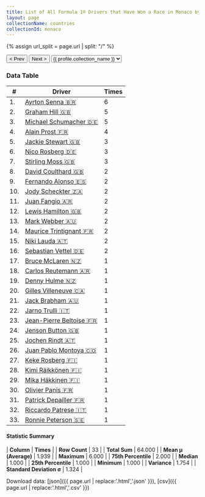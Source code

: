 ```yaml
---
title: List of All Formula 1® Drivers that Have Won a Race in Monaco by Number of Times
layout: page
collectionName: countries
collectionId: monaco
---
```


{% assign url_split = page.url | split: "/" %}
<div id="collection-navigation">
<button onclick="selector.options[selector.selectedIndex-1].value && (window.location = selector.options[selector.selectedIndex-1].value);">&lt; Prev</button>
<button onclick="selector.options[selector.selectedIndex+1].value && (window.location = selector.options[selector.selectedIndex+1].value);">Next &gt;</button>
<select id="selector" onchange="this.options[this.selectedIndex].value && (window.location = this.options[this.selectedIndex].value);">
  {% for collectionId in site.data[page.collectionName].refs %}
    {% if collectionId == page.collectionId %}
      {% assign selected = "selected" %}
    {% else %}
      {% assign selected = "" %}
    {% endif %}
    {% assign profile = site.data[page.collectionName][collectionId].profile %}
    <option value="/f1/{{ page.collectionName }}/{{ collectionId }}/{{ url_split[4] }}" {{ selected }}>{{ profile.collection_name }}</option>
  {% endfor %}
</select>
</div>

<canvas id="chart" width="400" height="180"></canvas>
<script>
var data = {
  "labels" : [
    "Ayrton Senna",
    "Graham Hill",
    "Michael Schumacher",
    "Alain Prost",
    "Jackie Stewart",
    "Nico Rosberg",
    "Stirling Moss",
    "David Coulthard",
    "Fernando Alonso",
    "Jody Scheckter",
    "Juan Fangio",
    "Lewis Hamilton",
    "Mark Webber",
    "Maurice Trintignant",
    "Niki Lauda",
    "Sebastian Vettel",
    "Bruce McLaren",
    "Carlos Reutemann",
    "Denny Hulme",
    "Gilles Villeneuve",
    "Jack Brabham",
    "Jarno Trulli",
    "Jean-Pierre Beltoise",
    "Jenson Button",
    "Jochen Rindt",
    "Juan Pablo Montoya",
    "Keke Rosberg",
    "Kimi Räikkönen",
    "Mika Häkkinen",
    "Olivier Panis",
    "Patrick Depailler",
    "Riccardo Patrese",
    "Ronnie Peterson"
  ],
  "datasets" : [
    {
      "label" : "Times",
      "data" : [
        6,
        5,
        5,
        4,
        3,
        3,
        3,
        2,
        2,
        2,
        2,
        2,
        2,
        2,
        2,
        2,
        1,
        1,
        1,
        1,
        1,
        1,
        1,
        1,
        1,
        1,
        1,
        1,
        1,
        1,
        1,
        1,
        1
      ],
      "borderColor" : [
        "#1D181E",
        "#1D181E",
        "#1D181E",
        "#1D181E",
        "#1D181E",
        "#1D181E",
        "#1D181E",
        "#1D181E",
        "#1D181E",
        "#1D181E",
        "#1D181E",
        "#1D181E",
        "#1D181E",
        "#1D181E",
        "#1D181E",
        "#1D181E",
        "#1D181E",
        "#1D181E",
        "#1D181E",
        "#1D181E",
        "#1D181E",
        "#1D181E",
        "#1D181E",
        "#1D181E",
        "#1D181E",
        "#1D181E",
        "#1D181E",
        "#1D181E",
        "#1D181E",
        "#1D181E",
        "#1D181E",
        "#1D181E",
        "#1D181E"
      ],
      "borderWidth" : 1,
      "backgroundColor" : [
        "#9C8E8D",
        "#9C8E8D",
        "#9C8E8D",
        "#9C8E8D",
        "#9C8E8D",
        "#9C8E8D",
        "#9C8E8D",
        "#9C8E8D",
        "#9C8E8D",
        "#9C8E8D",
        "#9C8E8D",
        "#9C8E8D",
        "#9C8E8D",
        "#9C8E8D",
        "#9C8E8D",
        "#9C8E8D",
        "#9C8E8D",
        "#9C8E8D",
        "#9C8E8D",
        "#9C8E8D",
        "#9C8E8D",
        "#9C8E8D",
        "#9C8E8D",
        "#9C8E8D",
        "#9C8E8D",
        "#9C8E8D",
        "#9C8E8D",
        "#9C8E8D",
        "#9C8E8D",
        "#9C8E8D",
        "#9C8E8D",
        "#9C8E8D",
        "#9C8E8D"
      ]
    }
  ]
};
var options = {
  legend: {
    display: false
  },
  scales: {
    xAxes: [{
      ticks: {
        beginAtZero: true,
        maxRotation: 180,
        display: window.innerWidth > 800
      }
    }],
    yAxes: [{
      ticks: {
        beginAtZero: true
      }
    }]
  },
  onResize: function(chart, size) {
    chart.options.scales.xAxes[0].ticks.display = size.width > 800;
  }
};
var chart = new Chart("chart", {
    data: data,
    type: 'bar',
    options: options
});
</script>



### Data Table

| # | Driver | Times |
|--|--|--|
| 1. | [Ayrton Senna 🇧🇷](/f1/drivers/senna) | 6 |
| 2. | [Graham Hill 🇬🇧](/f1/drivers/hill) | 5 |
| 3. | [Michael Schumacher 🇩🇪](/f1/drivers/michael_schumacher) | 5 |
| 4. | [Alain Prost 🇫🇷](/f1/drivers/prost) | 4 |
| 5. | [Jackie Stewart 🇬🇧](/f1/drivers/stewart) | 3 |
| 6. | [Nico Rosberg 🇩🇪](/f1/drivers/rosberg) | 3 |
| 7. | [Stirling Moss 🇬🇧](/f1/drivers/moss) | 3 |
| 8. | [David Coulthard 🇬🇧](/f1/drivers/coulthard) | 2 |
| 9. | [Fernando Alonso 🇪🇸](/f1/drivers/alonso) | 2 |
| 10. | [Jody Scheckter 🇿🇦](/f1/drivers/scheckter) | 2 |
| 11. | [Juan Fangio 🇦🇷](/f1/drivers/fangio) | 2 |
| 12. | [Lewis Hamilton 🇬🇧](/f1/drivers/hamilton) | 2 |
| 13. | [Mark Webber 🇦🇺](/f1/drivers/webber) | 2 |
| 14. | [Maurice Trintignant 🇫🇷](/f1/drivers/trintignant) | 2 |
| 15. | [Niki Lauda 🇦🇹](/f1/drivers/lauda) | 2 |
| 16. | [Sebastian Vettel 🇩🇪](/f1/drivers/vettel) | 2 |
| 17. | [Bruce McLaren 🇳🇿](/f1/drivers/mclaren) | 1 |
| 18. | [Carlos Reutemann 🇦🇷](/f1/drivers/reutemann) | 1 |
| 19. | [Denny Hulme 🇳🇿](/f1/drivers/hulme) | 1 |
| 20. | [Gilles Villeneuve 🇨🇦](/f1/drivers/gilles_villeneuve) | 1 |
| 21. | [Jack Brabham 🇦🇺](/f1/drivers/jack_brabham) | 1 |
| 22. | [Jarno Trulli 🇮🇹](/f1/drivers/trulli) | 1 |
| 23. | [Jean-Pierre Beltoise 🇫🇷](/f1/drivers/beltoise) | 1 |
| 24. | [Jenson Button 🇬🇧](/f1/drivers/button) | 1 |
| 25. | [Jochen Rindt 🇦🇹](/f1/drivers/rindt) | 1 |
| 26. | [Juan Pablo Montoya 🇨🇴](/f1/drivers/montoya) | 1 |
| 27. | [Keke Rosberg 🇫🇮](/f1/drivers/keke_rosberg) | 1 |
| 28. | [Kimi Räikkönen 🇫🇮](/f1/drivers/raikkonen) | 1 |
| 29. | [Mika Häkkinen 🇫🇮](/f1/drivers/hakkinen) | 1 |
| 30. | [Olivier Panis 🇫🇷](/f1/drivers/panis) | 1 |
| 31. | [Patrick Depailler 🇫🇷](/f1/drivers/depailler) | 1 |
| 32. | [Riccardo Patrese 🇮🇹](/f1/drivers/patrese) | 1 |
| 33. | [Ronnie Peterson 🇸🇪](/f1/drivers/peterson) | 1 |

#### Statistic Summary

| **Column** | **Times** |
| **Row Count** | 33 |
| **Total Sum** | 64.000 |
| **Mean μ (Average)** | 1.939 |
| **Maximum** | 6.000 |
| **75th Percentile** | 2.000 |
| **Median** | 1.000 |
| **25th Percentile** | 1.000 |
| **Minimum** | 1.000 |
| **Variance** | 1.754 |
| **Standard Deviation σ** | 1.324 |

Download data: [json]({{ page.url | replace:'.html','.json' }}), [csv]({{ page.url | replace:'.html','.csv' }})
